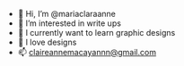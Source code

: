 - 👋 Hi, I’m @mariaclaraanne
- 👀 I’m interested in write ups
- 🌱 I currently want to learn graphic designs
- 💞️ I love designs
- 📫 claireannemacayannn@gmail.com

<!---
mariaclaraanne/mariaclaraanne is a ✨ special ✨ repository because its `README.md` (this file) appears on your GitHub profile.
You can click the Preview link to take a look at your changes.
--->
